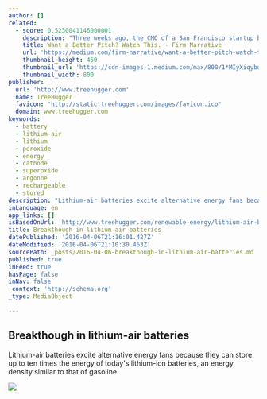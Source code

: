 ```yaml
---
author: []
related:
  - score: 0.5230041146000001
    description: "Three weeks ago, the CMO of a San Francisco startup backed by A-list investors emailed me about her new sales deck. \"It lacks oomph,\" she said. \"The information is there. The slides look great. But we're not telling a compelling story. Can you help?\""
    title: Want a Better Pitch? Watch This. - Firm Narrative
    url: 'https://medium.com/firm-narrative/want-a-better-pitch-watch-this-328b95c2fd0b'
    thumbnail_height: 450
    thumbnail_url: 'https://cdn-images-1.medium.com/max/800/1*MIyXiqybdWcvDqcvd35IRA.jpeg'
    thumbnail_width: 800
publisher:
  url: 'http://www.treehugger.com'
  name: TreeHugger
  favicon: 'http://static.treehugger.com/images/favicon.ico'
  domain: www.treehugger.com
keywords:
  - battery
  - lithium-air
  - lithium
  - peroxide
  - energy
  - cathode
  - superoxide
  - argonne
  - rechargeable
  - stored
description: "Lithium-air batteries excite alternative energy fans because they can store up to ten times the energy of today's lithium-ion batteries, an energy density similar to that of gasoline."
inLanguage: en
app_links: []
isBasedOnUrl: 'http://www.treehugger.com/renewable-energy/lithium-air-battery-breakthough-confirmed-energy-density.html'
title: Breakthough in lithium-air batteries
datePublished: '2016-04-06T21:16:01.427Z'
dateModified: '2016-04-06T21:10:30.463Z'
sourcePath: _posts/2016-04-06-breakthough-in-lithium-air-batteries.md
published: true
inFeed: true
hasPage: false
inNav: false
_context: 'http://schema.org'
_type: MediaObject

---
```

<article style=""><h1>Breakthough in lithium-air batteries</h1><p>Lithium-air batteries excite alternative energy fans because they can store up to ten times the energy of today's lithium-ion batteries, an energy density similar to that of gasoline.</p><img src="http://media.treehugger.com/assets/images/2016/01/lithium-air-battery-chemistry.jpg.600x315_q90_crop-smart.jpg" /></article>
